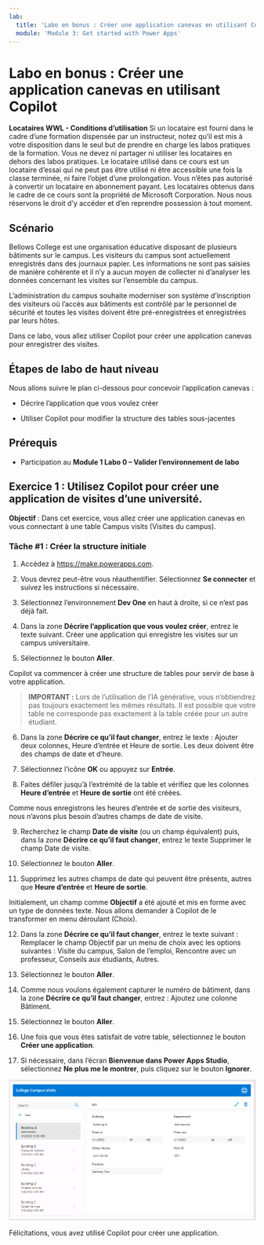 ```yaml
---
lab:
  title: 'Labo en bonus : Créer une application canevas en utilisant Copilot'
  module: 'Module 3: Get started with Power Apps'
---
```


# Labo en bonus : Créer une application canevas en utilisant Copilot

**Locataires WWL - Conditions d’utilisation** Si un locataire est fourni dans le cadre d’une formation dispensée par un instructeur, notez qu’il est mis à votre disposition dans le seul but de prendre en charge les labos pratiques de la formation. Vous ne devez ni partager ni utiliser les locataires en dehors des labos pratiques. Le locataire utilisé dans ce cours est un locataire d’essai qui ne peut pas être utilisé ni être accessible une fois la classe terminée, ni faire l’objet d’une prolongation. Vous n’êtes pas autorisé à convertir un locataire en abonnement payant. Les locataires obtenus dans le cadre de ce cours sont la propriété de Microsoft Corporation. Nous nous réservons le droit d’y accéder et d’en reprendre possession à tout moment. 

## Scénario

Bellows College est une organisation éducative disposant de plusieurs bâtiments sur le campus. Les visiteurs du campus sont actuellement enregistrés dans des journaux papier. Les informations ne sont pas saisies de manière cohérente et il n’y a aucun moyen de collecter ni d’analyser les données concernant les visites sur l’ensemble du campus.

L’administration du campus souhaite moderniser son système d’inscription des visiteurs où l’accès aux bâtiments est contrôlé par le personnel de sécurité et toutes les visites doivent être pré-enregistrées et enregistrées par leurs hôtes.

Dans ce labo, vous allez utiliser Copilot pour créer une application canevas pour enregistrer des visites. 

## Étapes de labo de haut niveau

Nous allons suivre le plan ci-dessous pour concevoir l’application canevas :

- Décrire l’application que vous voulez créer

- Utiliser Copilot pour modifier la structure des tables sous-jacentes

 ## Prérequis

- Participation au **Module 1 Labo 0 – Valider l’environnement de labo**

## Exercice 1 : Utilisez Copilot pour créer une application de visites d’une université.

**Objectif** : Dans cet exercice, vous allez créer une application canevas en vous connectant à une table Campus visits (Visites du campus).

### Tâche \#1 : Créer la structure initiale

1. Accédez à https://make.powerapps.com.

2. Vous devrez peut-être vous réauthentifier. Sélectionnez **Se connecter** et suivez les instructions si nécessaire.

3. Sélectionnez l’environnement **Dev One** en haut à droite, si ce n’est pas déjà fait.

4. Dans la zone **Décrire l’application que vous voulez créer**, entrez le texte suivant. Créer une application qui enregistre les visites sur un campus universitaire. 

5. Sélectionnez le bouton **Aller**.

Copilot va commencer à créer une structure de tables pour servir de base à votre application. 

> **IMPORTANT :** Lors de l’utilisation de l’IA générative, vous n’obtiendrez pas toujours exactement les mêmes résultats. Il est possible que votre table ne corresponde pas exactement à la table créée pour un autre étudiant. 

6. Dans la zone **Décrire ce qu’il faut changer**, entrez le texte : Ajouter deux colonnes, Heure d’entrée et Heure de sortie. Les deux doivent être des champs de date et d’heure.  

7. Sélectionnez l’icône **OK** ou appuyez sur **Entrée**. 

8. Faites défiler jusqu’à l’extrémité de la table et vérifiez que les colonnes **Heure d’entrée** et **Heure de sortie** ont été créées. 

Comme nous enregistrons les heures d’entrée et de sortie des visiteurs, nous n’avons plus besoin d’autres champs de date de visite. 

9. Recherchez le champ **Date de visite** (ou un champ équivalent) puis, dans la zone **Décrire ce qu’il faut changer**, entrez le texte Supprimer le champ Date de visite. 

10. Sélectionnez le bouton **Aller**. 

11. Supprimez les autres champs de date qui peuvent être présents, autres que **Heure d’entrée** et **Heure de sortie**. 

Initialement, un champ comme **Objectif** a été ajouté et mis en forme avec un type de données texte. Nous allons demander à Copilot de le transformer en menu déroulant (Choix). 

12. Dans la zone **Décrire ce qu’il faut changer**, entrez le texte suivant : Remplacer le champ Objectif par un menu de choix avec les options suivantes : Visite du campus, Salon de l’emploi, Rencontre avec un professeur, Conseils aux étudiants, Autres. 

13. Sélectionnez le bouton **Aller**. 

14. Comme nous voulons également capturer le numéro de bâtiment, dans la zone **Décrire ce qu’il faut changer**, entrez : Ajoutez une colonne Bâtiment. 

15. Sélectionnez le bouton **Aller**. 

16. Une fois que vous êtes satisfait de votre table, sélectionnez le bouton **Créer une application**. 

17. Si nécessaire, dans l’écran **Bienvenue dans Power Apps Studio**, sélectionnez **Ne plus me le montrer**, puis cliquez sur le bouton **Ignorer**. 

![Capture d’écran de l’application qui vient d’être créée](media/bonus-lab-copilot-01.png)

Félicitations, vous avez utilisé Copilot pour créer une application. 
